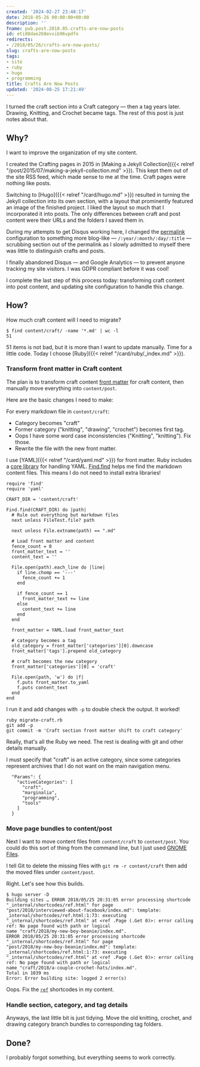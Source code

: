 ```yaml
---
created: '2024-02-27 23:48:17'
date: 2018-05-26 00:00:00+00:00
description: ''
fname: pub.post.2018.05.crafts-are-now-posts
id: eti88dae268evxib96vpdfo
redirects:
- /2018/05/26/crafts-are-now-posts/
slug: crafts-are-now-posts
tags:
- site
- ruby
- hugo
- programming
title: Crafts Are Now Posts
updated: '2024-08-25 17:21:49'
---
```


I turned the craft section into a Craft category — then a tag years later. Drawing, Knitting, and Crochet became tags. The rest of this post is just notes about that.

<!--more-->

## Why?

I want to improve the organization of my site content.

I created the Crafting pages in 2015 in [Making a Jekyll Collection]({{< relref "/post/2015/07/making-a-jekyll-collection.md" >}}). This kept them out of the site RSS feed, which made sense to me at the time. Craft pages were nothing like posts.

Switching to [Hugo]({{< relref "/card/hugo.md" >}}) resulted in turning the Jekyll collection into its own section, with a layout that prominently featured an image of the finished project. I liked the layout so much that I incorporated it into posts. The only differences between craft and post content were their URLs and the folders I saved them in.

During my attempts to get Disqus working here, I changed the [permalink](http://gohugo.io/content-management/urls/#permalinks) configuration to something more blog-like — `/:year/:month/:day/:title` — scrubbing section out of the permalink as I slowly admitted to myself there was little to distinguish crafts and posts.

I finally abandoned Disqus — and Google Analytics — to prevent anyone tracking my site visitors. I was GDPR compliant before it was cool!

I complete the last step of this process today: transforming craft content into post content, and updating site configuration to handle this change.

## How?

How much craft content will I need to migrate?

```console
$ find content/craft/ -name '*.md' | wc -l
51
```

51 items is not bad, but it is more than I want to update manually. Time for a little code. Today I choose [Ruby]({{< relref "/card/ruby/_index.md" >}}).

### Transform front matter in Craft content

The plan is to transform craft content [front matter](http://gohugo.io/content-management/front-matter/) for craft content, then manually move everything into `content/post`.

Here are the basic changes I need to make:

For every markdown file in `content/craft`:

* Category becomes "craft"
* Former category ("knitting", "drawing", "crochet") becomes first tag.
* Oops I have some word case inconsistencies ("Knitting", "knitting"). Fix those.
* Rewrite the file with the new front matter.

I use [YAML]({{< relref "/card/yaml.md" >}}) for front matter. Ruby includes a [core library](http://ruby-doc.org/stdlib-2.5.1/libdoc/yaml/rdoc/YAML.html) for handling YAML. [Find.find](http://ruby-doc.org/stdlib-2.5.1/libdoc/find/rdoc/Find.html#method-c-find) helps me find the markdown content files. This means I do not need to install extra libraries!

``` ruby{title="migrate-craft.rb"}
require 'find'
require 'yaml'

CRAFT_DIR = 'content/craft'

Find.find(CRAFT_DIR) do |path|
  # Rule out everything but markdown files
  next unless FileTest.file? path

  next unless File.extname(path) == ".md"

  # Load front matter and content
  fence_count = 0
  front_matter_text = ''
  content_text = ''

  File.open(path).each_line do |line|
    if line.chomp == '---'
      fence_count += 1
    end

    if fence_count == 1
      front_matter_text += line
    else
      content_text += line
    end
  end

  front_matter = YAML.load front_matter_text

  # category becomes a tag
  old_category = front_matter['categories'][0].downcase
  front_matter['tags'].prepend old_category

  # craft becomes the new category
  front_matter['categories'][0] = 'craft'

  File.open(path, 'w') do |f|
    f.puts front_matter.to_yaml
    f.puts content_text
  end
end
```

I run it and add changes with `-p` to double check the output. It worked!

```console
ruby migrate-craft.rb
git add -p
git commit -m 'Craft section front matter shift to craft category'
```

Really, that's all the Ruby we need. The rest is dealing with git and other details manually.

I must specify that "craft" is an active category, since some categories represent archives that I do not want on the main navigation menu.

``` json{title="config.json"}
  "Params": {
    "activeCategories": [
      "craft",
      "marginalia",
      "programming",
      "tools"
    ]
  }
```

### Move page bundles to content/post

Next I want to move content files from `content/craft` to `content/post`. You could do this sort of thing from the command line, but I just used [GNOME Files](https://wiki.gnome.org/Apps/Files).

I tell Git to delete the missing files with `git rm -r content/craft` then add the moved files under `content/post`.

Right. Let's see how this builds.

```console
$ hugo server -D
Building sites … ERROR 2018/05/25 20:31:05 error processing shortcode "_internal/shortcodes/ref.html" for page
"post/2018/interviewed-about-facebook/index.md": template: _internal/shortcodes/ref.html:1:73: executing
"_internal/shortcodes/ref.html" at <ref .Page (.Get 0)>: error calling ref: No page found with path or logical
name "craft/2018/my-new-boy-beanie/index.md".
ERROR 2018/05/25 20:31:05 error processing shortcode "_internal/shortcodes/ref.html" for page
"post/2018/my-new-boy-beanie/index.md": template: _internal/shortcodes/ref.html:1:73: executing
"_internal/shortcodes/ref.html" at <ref .Page (.Get 0)>: error calling ref: No page found with path or logical
name "craft/2018/a-couple-crochet-hats/index.md".
Total in 1039 ms
Error: Error building site: logged 2 error(s)
```

Oops. Fix the [`ref`](http://gohugo.io/content-management/shortcodes/#ref-and-relref) shortcodes in my content.

### Handle section, category, and tag details

Anyways, the last little bit is just tidying. Move the old knitting, crochet, and drawing category branch bundles to corresponding tag folders.

## Done?

I probably forgot something, but everything seems to work correctly.